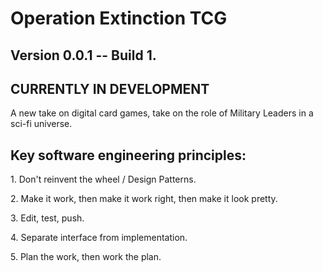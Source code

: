 # Operation Extinction TCG

## Version 0.0.1 -- Build 1.
## CURRENTLY IN DEVELOPMENT

A new take on digital card games, take on the role of Military Leaders in a sci-fi universe.

## Key software engineering principles:

<p> 1. Don't reinvent the wheel / Design Patterns. </p>

<p> 2. Make it work, then make it work right, then make it look pretty. </p>

<p> 3. Edit, test, push. </p>

<p> 4. Separate interface from implementation. </p>

<p> 5. Plan the work, then work the plan. </p>